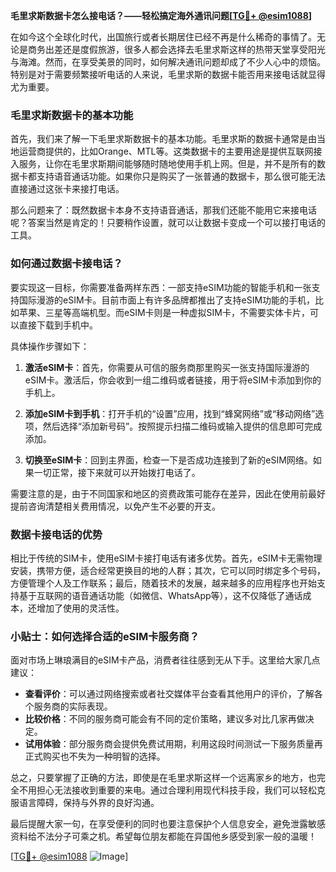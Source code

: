 **毛里求斯数据卡怎么接电话？——轻松搞定海外通讯问题[[TG💪+ @esim1088](https://t.me/s/esim1088)]**

在如今这个全球化时代，出国旅行或者长期居住已经不再是什么稀奇的事情了。无论是商务出差还是度假旅游，很多人都会选择去毛里求斯这样的热带天堂享受阳光与海滩。然而，在享受美景的同时，如何解决通讯问题却成了不少人心中的烦恼。特别是对于需要频繁接听电话的人来说，毛里求斯的数据卡能否用来接电话就显得尤为重要。

### 毛里求斯数据卡的基本功能

首先，我们来了解一下毛里求斯数据卡的基本功能。毛里求斯的数据卡通常是由当地运营商提供的，比如Orange、MTL等。这类数据卡的主要用途是提供互联网接入服务，让你在毛里求斯期间能够随时随地使用手机上网。但是，并不是所有的数据卡都支持语音通话功能。如果你只是购买了一张普通的数据卡，那么很可能无法直接通过这张卡来接打电话。

那么问题来了：既然数据卡本身不支持语音通话，那我们还能不能用它来接电话呢？答案当然是肯定的！只要稍作设置，就可以让数据卡变成一个可以接打电话的工具。

### 如何通过数据卡接电话？

要实现这一目标，你需要准备两样东西：一部支持eSIM功能的智能手机和一张支持国际漫游的eSIM卡。目前市面上有许多品牌都推出了支持eSIM功能的手机，比如苹果、三星等高端机型。而eSIM卡则是一种虚拟SIM卡，不需要实体卡片，可以直接下载到手机中。

具体操作步骤如下：

1. **激活eSIM卡**：首先，你需要从可信的服务商那里购买一张支持国际漫游的eSIM卡。激活后，你会收到一组二维码或者链接，用于将eSIM卡添加到你的手机上。
   
2. **添加eSIM卡到手机**：打开手机的“设置”应用，找到“蜂窝网络”或“移动网络”选项，然后选择“添加新号码”。按照提示扫描二维码或输入提供的信息即可完成添加。

3. **切换至eSIM卡**：回到主界面，检查一下是否成功连接到了新的eSIM网络。如果一切正常，接下来就可以开始拨打电话了。

需要注意的是，由于不同国家和地区的资费政策可能存在差异，因此在使用前最好提前咨询清楚相关费用情况，以免产生不必要的开支。

### 数据卡接电话的优势

相比于传统的SIM卡，使用eSIM卡接打电话有诸多优势。首先，eSIM卡无需物理安装，携带方便，适合经常更换目的地的人群；其次，它可以同时绑定多个号码，方便管理个人及工作联系；最后，随着技术的发展，越来越多的应用程序也开始支持基于互联网的语音通话功能（如微信、WhatsApp等），这不仅降低了通话成本，还增加了使用的灵活性。

### 小贴士：如何选择合适的eSIM卡服务商？

面对市场上琳琅满目的eSIM卡产品，消费者往往感到无从下手。这里给大家几点建议：

- **查看评价**：可以通过网络搜索或者社交媒体平台查看其他用户的评价，了解各个服务商的实际表现。
- **比较价格**：不同的服务商可能会有不同的定价策略，建议多对比几家再做决定。
- **试用体验**：部分服务商会提供免费试用期，利用这段时间测试一下服务质量再正式购买也不失为一种明智的选择。

总之，只要掌握了正确的方法，即使是在毛里求斯这样一个远离家乡的地方，也完全不用担心无法接收到重要的来电。通过合理利用现代科技手段，我们可以轻松克服语言障碍，保持与外界的良好沟通。

最后提醒大家一句，在享受便利的同时也要注意保护个人信息安全，避免泄露敏感资料给不法分子可乘之机。希望每位朋友都能在异国他乡感受到家一般的温暖！

[[TG💪+ @esim1088](https://t.me/s/esim1088) ![Image](https://i.postimg.cc/4NQfJmqS/Snipaste-2025-05-13-00-14-12.png)]